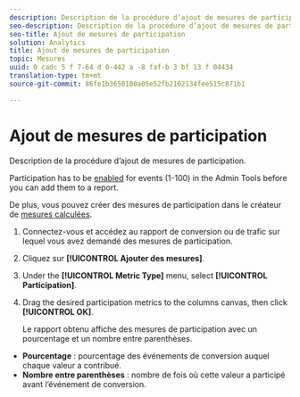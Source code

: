 ```yaml
---
description: Description de la procédure d’ajout de mesures de participation.
seo-description: Description de la procédure d’ajout de mesures de participation.
seo-title: Ajout de mesures de participation
solution: Analytics
title: Ajout de mesures de participation
topic: Mesures
uuid: 0 cadc 5 f 7-64 d 0-442 a -8 faf-b 3 bf 13 f 04434
translation-type: tm+mt
source-git-commit: 86fe1b3650100a05e52fb2102134fee515c871b1

---
```



# Ajout de mesures de participation

Description de la procédure d’ajout de mesures de participation.

Participation has to be [enabled](../../../components/c-variables/c-metrics/metrics-participation.md#concept_8E6B39106A244CB49E055150B291B477) for events (1-100) in the Admin Tools before you can add them to a report.

De plus, vous pouvez créer des mesures de participation dans le créateur de [mesures calculées](https://marketing.adobe.com/resources/help/en_US/analytics/calcmetrics/participation_metric.html).

1. Connectez-vous et accédez au rapport de conversion ou de trafic sur lequel vous avez demandé des mesures de participation.
1. Cliquez sur **[!UICONTROL Ajouter des mesures]**.
1. Under the **[!UICONTROL Metric Type]** menu, select **[!UICONTROL Participation]**.
1. Drag the desired participation metrics to the columns canvas, then click **[!UICONTROL OK]**.

   Le rapport obtenu affiche des mesures de participation avec un pourcentage et un nombre entre parenthèses.

* **Pourcentage** : pourcentage des événements de conversion auquel chaque valeur a contribué.
* **Nombre entre parenthèses** : nombre de fois où cette valeur a participé avant l’événement de conversion.

